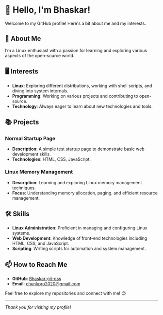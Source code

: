 # 👋 Hello, I'm Bhaskar!

Welcome to my GitHub profile! Here's a bit about me and my interests. 

## 🚀 About Me

I’m a Linux enthusiast with a passion for learning and exploring various aspects of the open-source world. 

## 🖥️ Interests

- **Linux**: Exploring different distributions, working with shell scripts, and diving into system internals.
- **Programming**: Working on various projects and contributing to open-source.
- **Technology**: Always eager to learn about new technologies and tools.

## 📚 Projects

### **Normal Startup Page**
- **Description**: A simple test startup page to demonstrate basic web development skills.
- **Technologies**: HTML, CSS, JavaScript.

### **Linux Memory Management**
- **Description**: Learning and exploring Linux memory management techniques.
- **Focus**: Understanding memory allocation, paging, and efficient resource management.

## 🛠️ Skills

- **Linux Administration**: Proficient in managing and configuring Linux systems.
- **Web Development**: Knowledge of front-end technologies including HTML, CSS, and JavaScript.
- **Scripting**: Writing scripts for automation and system management.

## 📫 How to Reach Me

- **GitHub**: [Bhaskar-git-oss](https://github.com/Bhaskar-git-oss)
- **Email**: [chunkpro2020@gmail.com](mailto:chunkpro2020@gmail.com)

Feel free to explore my repositories and connect with me! 😊

---

*Thank you for visiting my profile!*
